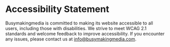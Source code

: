 
# Accessibility Statement

Busymakingmedia is committed to making its website accessible to all users, including those with disabilities. We strive to meet WCAG 2.1 standards and welcome feedback to improve accessibility. If you encounter any issues, please contact us at info@busymakingmedia.com.
